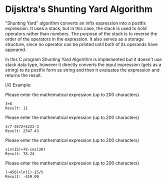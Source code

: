 # Dijsktra's Shunting Yard Algorithm

"Shunting Yard" algorithm converts an infix expression into a postfix expression. It uses a stack; but in this case, the stack is used to hold operators rather than numbers. The purpose of the stack is to reverse the order of the operators in the expression. It also serves as a storage structure, since no operator can be printed until both of its operands have appeared.

In this C program Shunting Yard Algorithm is implemented but it doesn't use stack data type, however it directly converts the input expression (gets as a string) to its postfix form as string and then it evaluates the expression and returns the result. 

I/O Example:

Please enter the mathematical expression (up to 200 characters)

	3+8
	Result: 11

Please enter the mathematical expression (up to 200 characters)

	3/7-2672+5222-3
	Result: 2547.43

Please enter the mathematical expression (up to 200 characters)

	sin(15)+78-cos(20)
	Result: 78.24

Please enter the mathematical expression (up to 200 characters)

	(~456)+ln(1)-15/5
	Result: -459.00
